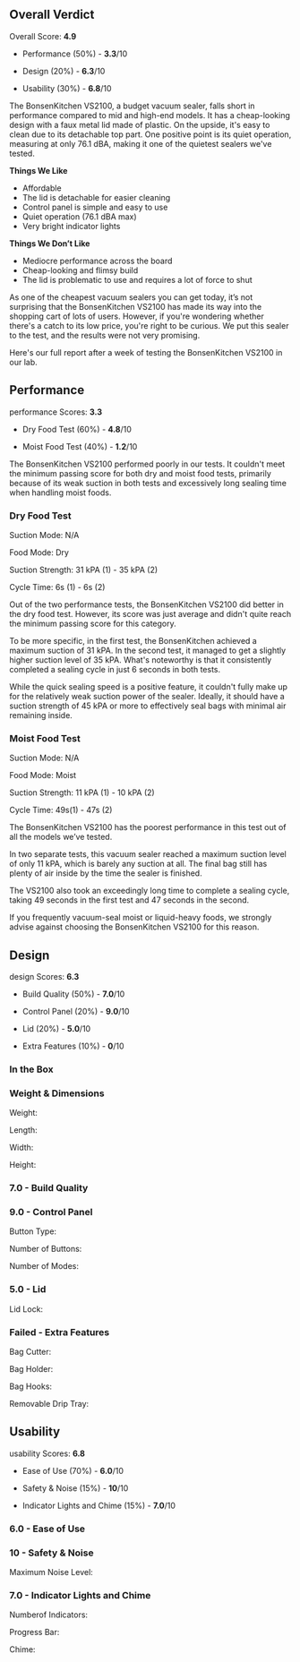 Overall Verdict
---------------

Overall Score: **4.9**

*   Performance (50%) - **3.3**/10
    
*   Design (20%) - **6.3**/10
    
*   Usability (30%) - **6.8**/10
    

The BonsenKitchen VS2100, a budget vacuum sealer, falls short in performance compared to mid and high-end models. It has a cheap-looking design with a faux metal lid made of plastic. On the upside, it's easy to clean due to its detachable top part. One positive point is its quiet operation, measuring at only 76.1 dBA, making it one of the quietest sealers we've tested.

**Things We Like**

*   Affordable
*   The lid is detachable for easier cleaning
*   Control panel is simple and easy to use
*   Quiet operation (76.1 dBA max)
*   Very bright indicator lights

**Things We Don’t Like**

*   Mediocre performance across the board
*   Cheap-looking and flimsy build
*   The lid is problematic to use and requires a lot of force to shut

As one of the cheapest vacuum sealers you can get today, it’s not surprising that the BonsenKitchen VS2100 has made its way into the shopping cart of lots of users. However, if you're wondering whether there's a catch to its low price, you're right to be curious. We put this sealer to the test, and the results were not very promising.

Here's our full report after a week of testing the BonsenKitchen VS2100 in our lab.

Performance
-----------

performance Scores: **3.3**

*   Dry Food Test (60%) - **4.8**/10
    
*   Moist Food Test (40%) - **1.2**/10
    

The BonsenKitchen VS2100 performed poorly in our tests. It couldn't meet the minimum passing score for both dry and moist food tests, primarily because of its weak suction in both tests and excessively long sealing time when handling moist foods.

### Dry Food Test

Suction Mode: N/A

Food Mode: Dry

Suction Strength: 31 kPA (1) - 35 kPA (2)

Cycle Time: 6s (1) - 6s (2)

Out of the two performance tests, the BonsenKitchen VS2100 did better in the dry food test. However, its score was just average and didn't quite reach the minimum passing score for this category.

To be more specific, in the first test, the BonsenKitchen achieved a maximum suction of 31 kPA. In the second test, it managed to get a slightly higher suction level of 35 kPA. What's noteworthy is that it consistently completed a sealing cycle in just 6 seconds in both tests.

While the quick sealing speed is a positive feature, it couldn't fully make up for the relatively weak suction power of the sealer. Ideally, it should have a suction strength of 45 kPA or more to effectively seal bags with minimal air remaining inside.

### Moist Food Test

Suction Mode: N/A

Food Mode: Moist

Suction Strength: 11 kPA (1) - 10 kPA (2)

Cycle Time: 49s(1) - 47s (2)

The BonsenKitchen VS2100 has the poorest performance in this test out of all the models we’ve tested.

In two separate tests, this vacuum sealer reached a maximum suction level of only 11 kPA, which is barely any suction at all. The final bag still has plenty of air inside by the time the sealer is finished.

The VS2100 also took an exceedingly long time to complete a sealing cycle, taking 49 seconds in the first test and 47 seconds in the second.

If you frequently vacuum-seal moist or liquid-heavy foods, we strongly advise against choosing the BonsenKitchen VS2100 for this reason.

Design
------

design Scores: **6.3**

*   Build Quality (50%) - **7.0**/10
    
*   Control Panel (20%) - **9.0**/10
    
*   Lid (20%) - **5.0**/10
    
*   Extra Features (10%) - **0**/10
    

### In the Box

### Weight & Dimensions

Weight:

Length:

Width:

Height:

### 7.0 - Build Quality

### 9.0 - Control Panel

Button Type:

Number of Buttons:

Number of Modes:

### 5.0 - Lid

Lid Lock:

### Failed - Extra Features

Bag Cutter:

Bag Holder:

Bag Hooks:

Removable Drip Tray:

Usability
---------

usability Scores: **6.8**

*   Ease of Use (70%) - **6.0**/10
    
*   Safety & Noise (15%) - **10**/10
    
*   Indicator Lights and Chime (15%) - **7.0**/10
    

### 6.0 - Ease of Use

### 10 - Safety & Noise

Maximum Noise Level:

### 7.0 - Indicator Lights and Chime

Numberof Indicators:

Progress Bar:

Chime:
